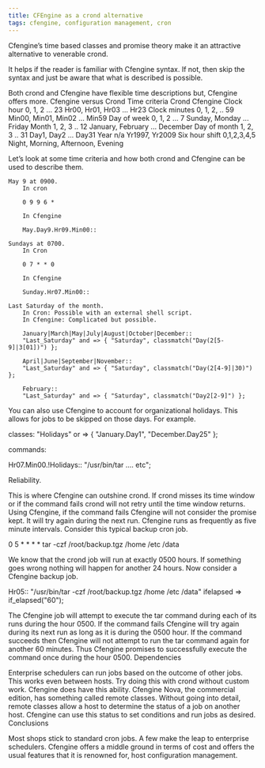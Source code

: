 ```yaml
---
title: CFEngine as a crond alternative
tags: cfengine, configuration management, cron
---
```


Cfengine’s time based classes and promise theory make it an attractive alternative to venerable crond.

It helps if the reader is familiar with Cfengine syntax. If not, then skip the syntax and just be aware that what is described is possible.

Both crond and Cfengine have flexible time descriptions but, Cfengine offers more.
Cfengine versus Crond Time criteria    Crond    Cfengine
Clock hour  0, 1, 2 ... 23    Hr00, Hr01, Hr03 ... Hr23
Clock minutes  0, 1, 2, .. 59    Min00, Min01, Min02 ... Min59
Day of week    0, 1, 2 ... 7  Sunday, Monday ... Friday
Month    1, 2, 3 .. 12  January, February ... December
Day of month   1, 2, 3 .. 31  Day1, Day2 ... Day31
Year  n/a   Yr1997, Yr2009
Six hour shift    0,1,2,3,4,5    Night, Morning, Afternoon, Evening

Let’s look at some time criteria and how both crond and Cfengine can be used to describe them.

    May 9 at 0900.
        In cron

        0 9 9 6 *

        In Cfengine

        May.Day9.Hr09.Min00::

    Sundays at 0700.
        In Cron

        0 7 * * 0

        In Cfengine

        Sunday.Hr07.Min00::

    Last Saturday of the month.
        In Cron: Possible with an external shell script.
        In Cfengine: Complicated but possible.

        January|March|May|July|August|October|December::
        "Last_Saturday" and => { "Saturday", classmatch("Day(2[5-9]|3[01])") };

        April|June|September|November::
        "Last_Saturday" and => { "Saturday", classmatch("Day(2[4-9]|30)") };

        February::
        "Last_Saturday" and => { "Saturday", classmatch("Day2[2-9]") };
         

You can also use Cfengine to account for organizational holidays. This allows for jobs to be skipped on those days. For example.

classes:
   "Holidays" or => { "January.Day1", "December.Day25" };

commands:

   Hr07.Min00.!Holidays::
      "/usr/bin/tar .... etc";

Reliability.

This is where Cfengine can outshine crond. If crond misses its time window or if the command fails crond will not retry until the time window returns. Using Cfengine, if the command fails Cfengine will not consider the promise kept. It will try again during the next run. Cfengine runs as frequently as five minute intervals. Consider this typical backup cron job.

0 5 * * * * tar -czf /root/backup.tgz /home /etc /data

We know that the crond job will run at exactly 0500 hours. If something goes wrong nothing will happen for another 24 hours. Now consider a Cfengine backup job.

Hr05::
   "/usr/bin/tar -czf /root/backup.tgz /home /etc /data"
      ifelapsed => if_elapsed("60");

The Cfengine job will attempt to execute the tar command during each of its runs during the hour 0500. If the command fails Cfengine will try again during its next run as long as it is during the 0500 hour. If the command succeeds then Cfengine will not attempt to run the tar command again for another 60 minutes. Thus Cfengine promises to successfully execute the command once during the hour 0500.
Dependencies

Enterprise schedulers can run jobs based on the outcome of other jobs. This works even between hosts. Try doing this with crond without custom work. Cfengine does have this ability. Cfengine Nova, the commercial edition, has something called remote classes. Without going into detail, remote classes allow a host to determine the status of a job on another host. Cfengine can use this status to set conditions and run jobs as desired.
Conclusions

Most shops stick to standard cron jobs. A few make the leap to enterprise schedulers. Cfengine offers a middle ground in terms of cost and offers the usual features that it is renowned for, host configuration management.

